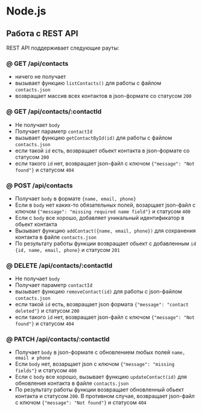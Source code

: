 # Node.js

## Работа с REST API

REST API поддерживает следующие рауты:

### @ GET /api/contacts

- ничего не получает
- вызывает функцию `listContacts()` для работы с файлом `contacts.json`
- возвращает массив всех контактов в json-формате со статусом `200`

### @ GET /api/contacts/:contactId

- Не получает `body`
- Получает параметр `contactId`
- вызывает функцию `getContactById(id)` для работы с файлом `contacts.json`
- если такой `id` есть, возвращает обьект контакта в json-формате со статусом `200`
- если такого `id` нет, возвращает json-файл с ключом `{"message": "Not found"}` и
  статусом `404`

### @ POST /api/contacts

- Получает `body` в формате `{name, email, phone}`
- Если в `body` нет каких-то обязательных полей, возарщает json-файл с ключом
  `{"message": "missing required name field"}` и статусом `400`
- Если с `body` все хорошо, добавляет уникальный идентификатор в обьект контакта
- Вызывает функцию `addContact({name, email, phone})` для сохранения контакта в файле `contacts.json`
- По результату работы функции возвращает обьект с добавленным `id`
  `{id, name, email, phone}` и статусом `201`

### @ DELETE /api/contacts/:contactId

- Не получает `body`
- Получает параметр `contactId`
- вызывает функцию `removeContact(id)` для работы с json-файлом `contacts.json`
- если такой `id` есть, возвращает json формата `{"message": "contact deleted"}` и
  статусом `200`
- если такого `id` нет, возвращает json-файл с ключом `{"message": "Not found"}` и
  статусом `404`

### @ PATCH /api/contacts/:contactId

- Получает `body` в json-формате c обновлением любых полей `name, email и phone`
- Если `body` нет, возарщает json с ключом `{"message": "missing fields"}` и
  статусом `400`
- Если с `body` все хорошо, вызывает функцию `updateContact(id)` для
  обновления контакта в файле `contacts.json`
- По результату работы функции возвращает обновленный обьект контакта и
  статусом `200`. В противном случае, возвращает json-файл с ключом
  `{"message": "Not found"}` и статусом `404`
